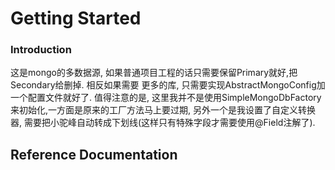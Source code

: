 # Getting Started

### Introduction
这是mongo的多数据源, 如果普通项目工程的话只需要保留Primary就好,把Secondary给删掉. 相反如果需要
更多的库, 只需要实现AbstractMongoConfig加一个配置文件就好了.
值得注意的是, 这里我并不是使用SimpleMongoDbFactory来初始化,一方面是原来的工厂方法马上要过期,
另外一个是我设置了自定义转换器, 需要把小驼峰自动转成下划线(这样只有特殊字段才需要使用@Field注解了).


## Reference Documentation
